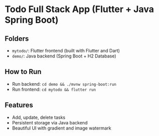 # Todo Full Stack App (Flutter + Java Spring Boot)

## Folders
- `mytodo/`: Flutter frontend (built with Flutter and Dart)
- `demo/`: Java backend (Spring Boot + H2 Database)

## How to Run
- Run backend: `cd demo && ./mvnw spring-boot:run`
- Run frontend: `cd mytodo && flutter run`

## Features
- Add, update, delete tasks
- Persistent storage via Java backend
- Beautiful UI with gradient and image watermark
